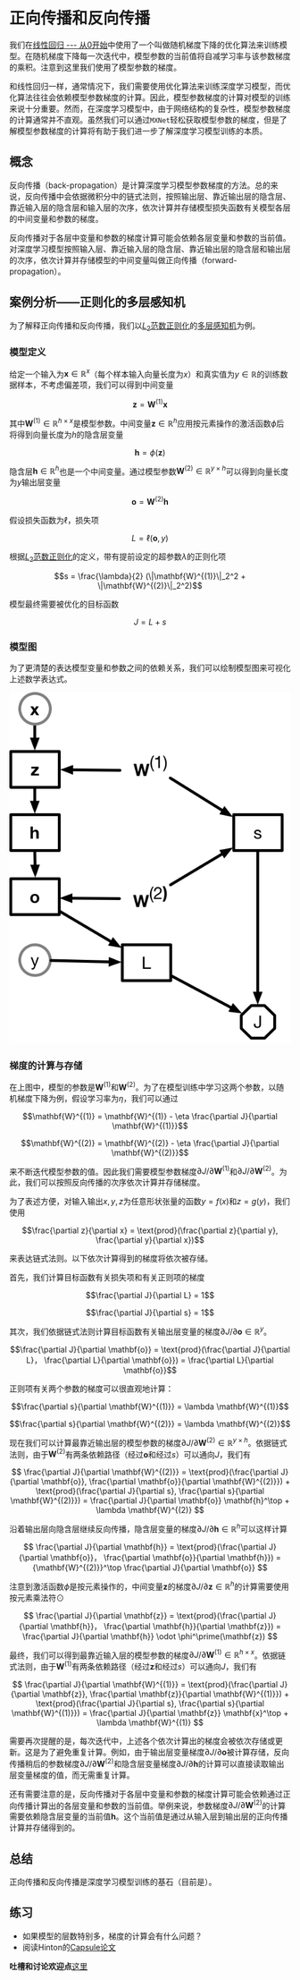 # 正向传播和反向传播


我们在[线性回归 --- 从0开始](linear-regression-scratch.md)中使用了一个叫做随机梯度下降的优化算法来训练模型。在随机梯度下降每一次迭代中，模型参数的当前值将自减学习率与该参数梯度的乘积。注意到这里我们使用了模型参数的梯度。

和线性回归一样，通常情况下，我们需要使用优化算法来训练深度学习模型，而优化算法往往会依赖模型参数梯度的计算。因此，模型参数梯度的计算对模型的训练来说十分重要。然而，在深度学习模型中，由于网络结构的复杂性，模型参数梯度的计算通常并不直观。虽然我们可以通过`MXNet`轻松获取模型参数的梯度，但是了解模型参数梯度的计算将有助于我们进一步了解深度学习模型训练的本质。


## 概念

反向传播（back-propagation）是计算深度学习模型参数梯度的方法。总的来说，反向传播中会依据微积分中的链式法则，按照输出层、靠近输出层的隐含层、靠近输入层的隐含层和输入层的次序，依次计算并存储模型损失函数有关模型各层的中间变量和参数的梯度。

反向传播对于各层中变量和参数的梯度计算可能会依赖各层变量和参数的当前值。对深度学习模型按照输入层、靠近输入层的隐含层、靠近输出层的隐含层和输出层的次序，依次计算并存储模型的中间变量叫做正向传播（forward-propagation）。


## 案例分析——正则化的多层感知机

为了解释正向传播和反向传播，我们以[$L_2$范数正则化](reg-scratch.md)的[多层感知机](mlp-scratch.md)为例。


### 模型定义

给定一个输入为$\mathbf{x} \in \mathbb{R}^x$（每个样本输入向量长度为$x$）和真实值为$y \in \mathbb{R}$的训练数据样本，不考虑偏差项，我们可以得到中间变量

$$\mathbf{z} = \mathbf{W}^{(1)} \mathbf{x}$$

其中$\mathbf{W}^{(1)} \in \mathbb{R}^{h \times x}$是模型参数。中间变量$\mathbf{z} \in \mathbb{R}^h$应用按元素操作的激活函数$\phi$后将得到向量长度为$h$的隐含层变量

$$\mathbf{h} = \phi (\mathbf{z})$$

隐含层$\mathbf{h} \in \mathbb{R}^h$也是一个中间变量。通过模型参数$\mathbf{W}^{(2)} \in \mathbb{R}^{y \times h}$可以得到向量长度为$y$输出层变量

$$\mathbf{o} = \mathbf{W}^{(2)} \mathbf{h}$$

假设损失函数为$\ell$，损失项

$$L = \ell(\mathbf{o}, y)$$

根据[$L_2$范数正则化](reg-scratch.md)的定义，带有提前设定的超参数$\lambda$的正则化项

$$s = \frac{\lambda}{2} (\|\mathbf{W}^{(1)}\|_2^2 + \|\mathbf{W}^{(2)}\|_2^2)$$

模型最终需要被优化的目标函数

$$J = L + s$$

### 模型图

为了更清楚的表达模型变量和参数之间的依赖关系，我们可以绘制模型图来可视化上述数学表达式。

![](../img/backprop.png)

### 梯度的计算与存储

在上图中，模型的参数是$\mathbf{W}^{(1)}$和$\mathbf{W}^{(2)}$。为了在模型训练中学习这两个参数，以随机梯度下降为例，假设学习率为$\eta$，我们可以通过

$$\mathbf{W}^{(1)} = \mathbf{W}^{(1)} - \eta \frac{\partial J}{\partial \mathbf{W}^{(1)}}$$

$$\mathbf{W}^{(2)} = \mathbf{W}^{(2)} - \eta \frac{\partial J}{\partial \mathbf{W}^{(2)}}$$

来不断迭代模型参数的值。因此我们需要模型参数梯度$\partial J/\partial \mathbf{W}^{(1)}$和$\partial J/\partial \mathbf{W}^{(2)}$。为此，我们可以按照反向传播的次序依次计算并存储梯度。

为了表述方便，对输入输出$x,y,z$为任意形状张量的函数$y=f(x)$和$z=g(y)$，我们使用

$$\frac{\partial z}{\partial x} = \text{prod}(\frac{\partial z}{\partial y}, \frac{\partial y}{\partial x})$$

来表达链式法则。以下依次计算得到的梯度将依次被存储。


首先，我们计算目标函数有关损失项和有关正则项的梯度

$$\frac{\partial J}{\partial L} = 1$$

$$\frac{\partial J}{\partial s} = 1$$





其次，我们依据链式法则计算目标函数有关输出层变量的梯度$\partial J/\partial \mathbf{o} \in \mathbb{R}^{y}$。

$$\frac{\partial J}{\partial \mathbf{o}} 
= \text{prod}(\frac{\partial J}{\partial L}， \frac{\partial L}{\partial \mathbf{o}})
= \frac{\partial L}{\partial \mathbf{o}}$$


正则项有关两个参数的梯度可以很直观地计算：

$$\frac{\partial s}{\partial \mathbf{W}^{(1)}} = \lambda \mathbf{W}^{(1)}$$

$$\frac{\partial s}{\partial \mathbf{W}^{(2)}} = \lambda \mathbf{W}^{(2)}$$



现在我们可以计算最靠近输出层的模型参数的梯度$\partial J/\partial \mathbf{W}^{(2)} \in \mathbb{R}^{y \times h}$。依据链式法则，由于$\mathbf{W}^{(2)}$有两条依赖路径（经过$\mathbf{o}$和经过$s$）可以通向$J$，我们有

$$
\frac{\partial J}{\partial \mathbf{W}^{(2)}} 
= \text{prod}(\frac{\partial J}{\partial \mathbf{o}}, \frac{\partial \mathbf{o}}{\partial \mathbf{W}^{(2)}}) + \text{prod}(\frac{\partial J}{\partial s}, \frac{\partial s}{\partial \mathbf{W}^{(2)}})
= \frac{\partial J}{\partial \mathbf{o}} \mathbf{h}^\top + \lambda \mathbf{W}^{(2)}
$$


沿着输出层向隐含层继续反向传播，隐含层变量的梯度$\partial J/\partial \mathbf{h} \in \mathbb{R}^h$可以这样计算

$$
\frac{\partial J}{\partial \mathbf{h}} 
= \text{prod}(\frac{\partial J}{\partial \mathbf{o}}， \frac{\partial \mathbf{o}}{\partial \mathbf{h}})
= {\mathbf{W}^{(2)}}^\top \frac{\partial J}{\partial \mathbf{o}}
$$


注意到激活函数$\phi$是按元素操作的，中间变量$\mathbf{z}$的梯度$\partial J/\partial \mathbf{z} \in \mathbb{R}^h$的计算需要使用按元素乘法符$\odot$

$$
\frac{\partial J}{\partial \mathbf{z}} 
= \text{prod}(\frac{\partial J}{\partial \mathbf{h}}， \frac{\partial \mathbf{h}}{\partial \mathbf{z}})
= \frac{\partial J}{\partial \mathbf{h}} \odot \phi^\prime(\mathbf{z})
$$

最终，我们可以得到最靠近输入层的模型参数的梯度$\partial J/\partial \mathbf{W}^{(1)} \in \mathbb{R}^{h \times x}$。依据链式法则，由于$\mathbf{W}^{(1)}$有两条依赖路径（经过$\mathbf{z}$和经过$s$）可以通向$J$，我们有

$$
\frac{\partial J}{\partial \mathbf{W}^{(1)}} 
= \text{prod}(\frac{\partial J}{\partial \mathbf{z}}, \frac{\partial \mathbf{z}}{\partial \mathbf{W}^{(1)}}) + \text{prod}(\frac{\partial J}{\partial s}, \frac{\partial s}{\partial \mathbf{W}^{(1)}})
= \frac{\partial J}{\partial \mathbf{z}} \mathbf{x}^\top + \lambda \mathbf{W}^{(1)}
$$


需要再次提醒的是，每次迭代中，上述各个依次计算出的梯度会被依次存储或更新。这是为了避免重复计算。例如，由于输出层变量梯度$\partial J/\partial \mathbf{o}$被计算存储，反向传播稍后的参数梯度$\partial J/\partial \mathbf{W}^{(2)}$和隐含层变量梯度$\partial J/\partial \mathbf{h}$的计算可以直接读取输出层变量梯度的值，而无需重复计算。

还有需要注意的是，反向传播对于各层中变量和参数的梯度计算可能会依赖通过正向传播计算出的各层变量和参数的当前值。举例来说，参数梯度$\partial J/\partial \mathbf{W}^{(2)}$的计算需要依赖隐含层变量的当前值$\mathbf{h}$。这个当前值是通过从输入层到输出层的正向传播计算并存储得到的。

## 总结

正向传播和反向传播是深度学习模型训练的基石（目前是）。


## 练习

- 如果模型的层数特别多，梯度的计算会有什么问题？
- 阅读Hinton的[Capsule论文](https://arxiv.org/abs/1710.09829)

**吐槽和讨论欢迎点**[这里](https://discuss.gluon.ai/t/topic/3710)
